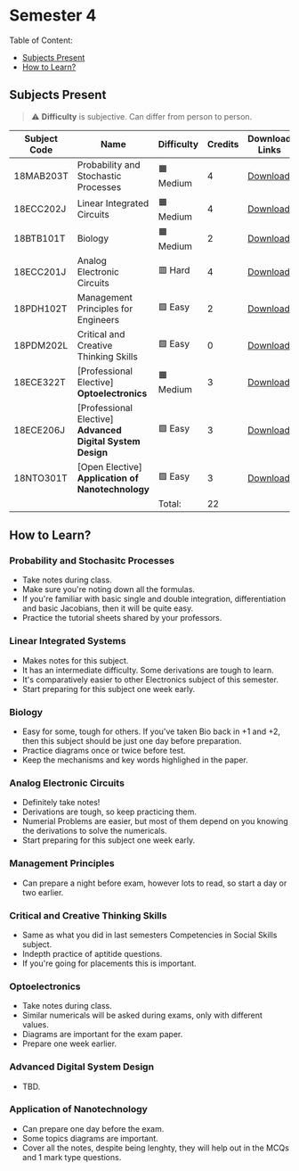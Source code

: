 # Semester 4

Table of Content:

- [Subjects Present](#subjects-present)
- [How to Learn?](#how-to-learn)


## Subjects Present

> ⚠ **Difficulty** is subjective. Can differ from person to person.

| Subject Code | Name | Difficulty | Credits | Download Links | 
| ------------ | ---- | ---------- | ------- | -------------- |
| 18MAB203T | Probability and Stochastic Processes | 🟧 Medium | 4 | [Download](https://downgit.github.io/#/home?url=https://github.com/kunalkeshan/SRMIST-B.Tech-ECE-Notes-2022-24/tree/main/Semester%204/Probability%20and%20Stochastic%20Processes) |
| 18ECC202J | Linear Integrated Circuits | 🟧 Medium | 4 | [Download](https://downgit.github.io/#/home?url=https://github.com/kunalkeshan/SRMIST-B.Tech-ECE-Notes-2022-24/tree/main/Semester%204/Linear%20Integrated%20Circuits) |
| 18BTB101T | Biology | 🟧 Medium  | 2 | [Download](https://downgit.github.io/#/home?url=https://github.com/kunalkeshan/SRMIST-B.Tech-ECE-Notes-2022-24/tree/main/Semester%204/Biology) |
| 18ECC201J | Analog Electronic Circuits | 🟥 Hard | 4 | [Download](https://downgit.github.io/#/home?url=https://github.com/kunalkeshan/SRMIST-B.Tech-ECE-Notes-2022-24/tree/main/Semester%204/Analog%20Electronic%20Circuits) |
| 18PDH102T |  Management Principles for Engineers | 🟩 Easy | 2 | [Download](https://downgit.github.io/#/home?url=https://github.com/kunalkeshan/SRMIST-B.Tech-ECE-Notes-2022-24/tree/main/Semester%204/Management%20Principles%20for%20Engineers) |
| 18PDM202L | Critical and Creative Thinking Skills | 🟩 Easy | 0 | [Download](https://downgit.github.io/#/home?url=https://github.com/kunalkeshan/SRMIST-B.Tech-ECE-Notes-2022-24/tree/main/Semester%204/Critical%20and%20Creative%20Thinking%20Skills/Notes) |
| 18ECE322T | [Professional Elective] **Optoelectronics** | 🟧 Medium | 3 | [Download](https://downgit.github.io/#/home?url=https://github.com/kunalkeshan/SRMIST-B.Tech-ECE-Notes-2022-24/tree/main/Semester%204/Optoelectronics) |
| 18ECE206J | [Professional Elective] **Advanced Digital System Design** | 🟩 Easy | 3 | [Download](https://downgit.github.io/#/home?url=https://github.com/kunalkeshan/SRMIST-B.Tech-ECE-Notes-2022-24/tree/main/Semester%204/Advanced%20Digital%20System%20Design) |
| 18NTO301T | [Open Elective] **Application of Nanotechnology** | 🟩 Easy | 3 | [Download](https://downgit.github.io/#/home?url=https://github.com/kunalkeshan/SRMIST-B.Tech-ECE-Notes-2022-24/tree/main/Semester%204/Applications%20of%20Nanotechnology) |
| | | Total: | 22 | |

## How to Learn?

### Probability and Stochasitc Processes

- Take notes during class.
- Make sure you're noting down all the formulas.
- If you're familiar with basic single and double integration, differentiation and basic Jacobians, then it will be quite easy.
- Practice the tutorial sheets shared by your professors.

### Linear Integrated Systems

- Makes notes for this subject.
- It has an intermediate difficulty. Some derivations are tough to learn.
- It's comparatively easier to other Electronics subject of this semester.
- Start preparing for this subject one week early.

### Biology

- Easy for some, tough for others. If you've taken Bio back in +1 and +2, then this subject should be just one day before preparation.
- Practice diagrams once or twice before test.
- Keep the mechanisms and key words highlighed in the paper.

### Analog Electronic Circuits

- Definitely take notes!
- Derivations are tough, so keep practicing them.
- Numerial Problems are easier, but most of them depend on you knowing the derivations to solve the numericals.
- Start preparing for this subject one week early.

### Management Principles

- Can prepare a night before exam, however lots to read, so start a day or two earlier.

### Critical and Creative Thinking Skills

- Same as what you did in last semesters Competencies in Social Skills subject. 
- Indepth practice of aptitide questions. 
- If you're going for placements this is important.

### Optoelectronics

- Take notes during class. 
- Similar numericals will be asked during exams, only with different values.
- Diagrams are important for the exam paper.
- Prepare one week earlier.

### Advanced Digital System Design

- TBD.

### Application of Nanotechnology

- Can prepare one day before the exam.
- Some topics diagrams are important.
- Cover all the notes, despite being lenghty, they will help out in the MCQs and 1 mark type questions.
